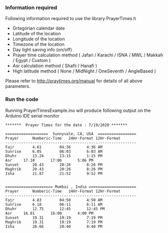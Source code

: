### Information required

Following information required to use the library PrayerTimes.h

* Grtegorian calendar date
* Latitude of the location
* Longitude of the location
* Timezone of the  location
* Day light saving info (on/off)
* Prayer time calculation method ( Jafari / Karachi / ISNA / MWL /  Makkah / Egypt / Custom )
* Asr calculation method ( Shafii / Hanafi )
* High latitude method ( None / MidNight / OneSeventh / AngleBased )


Please refer to http://praytimes.org/manual for details of all above parameters.


### Run the code

Running PrayerTimesExample.ino will produce following output on the Arduino IDE serial monitor


    *******  Prayer Times for the date : 7/19/2020 *******

    ===================  Sunnyvale, CA, USA  =================
    Prayer		Numberic-Time	24Hr-Format	12Hr-Format
    ----------------------------------------------------------
    Fajr		4.61		04:36		4:36 AM
    Sunrise		6.05		06:03		6:03 AM
    Dhuhr		13.24		13:15		1:15 PM
    Asr		17.10		17:06		5:06 PM
    Sunset		20.43		20:26		8:26 PM
    Maghrib		20.43		20:26		8:26 PM
    Isha		21.87		21:52		9:52 PM


    ===================== Mumbai , India =====================
    Prayer		Numberic-Time	24Hr-Format	12Hr-Format
    ----------------------------------------------------------
    Fajr		4.83		04:50		4:50 AM
    Sunrise		6.18		06:11		6:11 AM
    Dhuhr		12.75		12:45		12:45 PM
    Asr		16.01		16:00		4:00 PM
    Sunset		19.31		19:19		7:19 PM
    Maghrib		19.31		19:19		7:19 PM
    Isha		20.66		20:40		8:40 PM



